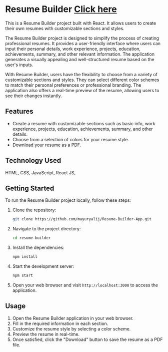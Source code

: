 # Resume Builder [Click here](https://resume-builder-dev.netlify.app/)

This is a Resume Builder project built with React. It allows users to create their own resumes with customizable sections and styles.

The Resume Builder project is designed to simplify the process of creating professional resumes. It provides a user-friendly interface where users can input their personal details, work experience, projects, education, achievements, summary, and other relevant information. The application generates a visually appealing and well-structured resume based on the user's inputs.

With Resume Builder, users have the flexibility to choose from a variety of customizable sections and styles. They can select different color schemes to match their personal preferences or professional branding. The application also offers a real-time preview of the resume, allowing users to see their changes instantly.

## Features

- Create a resume with customizable sections such as basic info, work experience, projects, education, achievements, summary, and other details.
- Choose from a selection of colors for your resume style.
- Download your resume as a PDF.

## Technology Used

HTML,
CSS,
JavaScript, 
React JS, 


## Getting Started

To run the Resume Builder project locally, follow these steps:

1. Clone the repository:

   ```bash
   git clone https://github.com/mayuryalij/Resume-Builder-App.git
   ```

2. Navigate to the project directory:

   ```bash
   cd resume-builder
   ```

3. Install the dependencies:

   ```bash
   npm install
   ```

4. Start the development server:

   ```bash
   npm start
   ```

5. Open your web browser and visit `http://localhost:3000` to access the application.

## Usage

1. Open the Resume Builder application in your web browser.
2. Fill in the required information in each section.
3. Customize the resume style by selecting a color scheme.
4. Preview the resume in real-time.
5. Once satisfied, click the "Download" button to save the resume as a PDF file.

